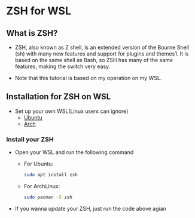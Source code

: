 # ZSH for WSL

## What is ZSH?

- ZSH, also known as Z shell, is an extended version of the Bourne Shell (sh) with many new features and support for plugins and themes1. It is based on the same shell as Bash, so ZSH has many of the same features, making the switch very easy.

- Note that this tutorial is based on my operation on my WSL.

## Installation for ZSH on WSL

- Set up your own WSL(Linux users can ignore)
  - [Ubuntu](https://cn.ubuntu.com/)
  - [Arch](https://www.youtube.com/watch?v=h0Wg_aknGdc&t=309s)

### Install your ZSH

- Open your WSL and run the following command

  - For Ubuntu:  

    ```bash
    sudo apt install zsh
    ```

  - For ArchLinux:  

    ```bash
    sudo pacman -S zsh
    ```

- If you wanna update your ZSH, just run the code above agian
